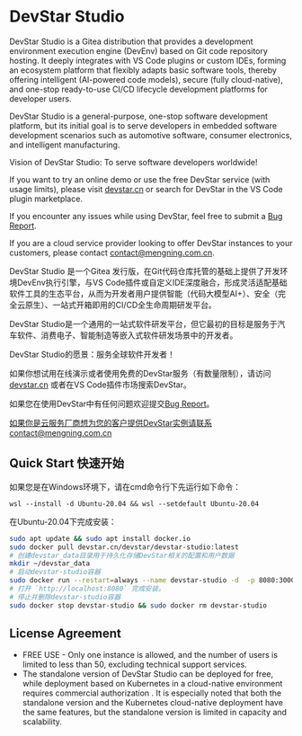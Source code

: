 # DevStar Studio

DevStar Studio is a Gitea distribution that provides a development environment execution engine (DevEnv) based on Git code repository hosting. It deeply integrates with VS Code plugins or custom IDEs, forming an ecosystem platform that flexibly adapts basic software tools, thereby offering intelligent (AI-powered code models), secure (fully cloud-native), and one-stop ready-to-use CI/CD lifecycle development platforms for developer users.

DevStar Studio is a general-purpose, one-stop software development platform, but its initial goal is to serve developers in embedded software development scenarios such as automotive software, consumer electronics, and intelligent manufacturing.

Vision of DevStar Studio: To serve software developers worldwide!

If you want to try an online demo or use the free DevStar service (with usage limits), please visit [devstar.cn](https://devstar.cn/) or search for DevStar in the VS Code plugin marketplace.

If you encounter any issues while using DevStar, feel free to submit a [Bug Report](https://github.com/mengning/DevStar/issues/new).

If you are a cloud service provider looking to offer DevStar instances to your customers, please contact contact@mengning.com.cn.

DevStar Studio 是一个Gitea 发行版，在Git代码仓库托管的基础上提供了开发环境DevEnv执行引擎，与VS Code插件或自定义IDE深度融合，形成灵活适配基础软件工具的生态平台，从而为开发者用户提供智能（代码大模型AI+）、安全（完全云原生）、一站式开箱即用的CI/CD全生命周期研发平台。

DevStar Studio是一个通用的一站式软件研发平台，但它最初的目标是服务于汽车软件、消费电子、智能制造等嵌入式软件研发场景中的开发者。

DevStar Studio的愿景：服务全球软件开发者！

如果你想试用在线演示或者使用免费的DevStar服务（有数量限制），请访问 [devstar.cn](https://devstar.cn/) 或者在VS Code插件市场搜索DevStar。

如果您在使用DevStar中有任何问题欢迎提交[Bug Report](https://github.com/mengning/DevStar/issues/new)。

如果你是云服务厂商想为您的客户提供DevStar实例请联系contact@mengning.com.cn

## Quick Start 快速开始

如果您是在Windows环境下，请在cmd命令行下先运行如下命令：

```
wsl --install -d Ubuntu-20.04 && wsl --setdefault Ubuntu-20.04
```

在Ubuntu-20.04下完成安装：

```bash
sudo apt update && sudo apt install docker.io
sudo docker pull devstar.cn/devstar/devstar-studio:latest
# 创建devstar_data目录用于持久化存储DevStar相关的配置和用户数据
mkdir ~/devstar_data
# 启动devstar-studio容器
sudo docker run --restart=always --name devstar-studio -d  -p 8080:3000 -v /var/run/docker.sock:/var/run/docker.sock -v ~/devstar_data:/var/lib/gitea -v ~/devstar_data:/etc/gitea devstar.cn/devstar/devstar-studio:latest
# 打开 `http://localhost:8080` 完成安装。
# 停止并删除devstar-studio容器
sudo docker stop devstar-studio && sudo docker rm devstar-studio
```

## License Agreement

* FREE USE - Only one instance is allowed, and the number of users is limited to less than 50, excluding technical support services.
* The standalone version of DevStar Studio can be deployed for free, while deployment based on Kubernetes in a cloud-native environment requires commercial authorization . It is especially noted that both the standalone version and the Kubernetes cloud-native deployment have the same features, but the standalone version is limited in capacity and scalability.
